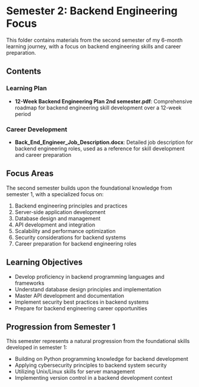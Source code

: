 # Semester 2: Backend Engineering Focus

This folder contains materials from the second semester of my 6-month learning journey, with a focus on backend engineering skills and career preparation.

## Contents

### Learning Plan
- **12-Week Backend Engineering Plan 2nd semester.pdf**: Comprehensive roadmap for backend engineering skill development over a 12-week period

### Career Development
- **Back_End_Engineer_Job_Description.docx**: Detailed job description for backend engineering roles, used as a reference for skill development and career preparation

## Focus Areas

The second semester builds upon the foundational knowledge from semester 1, with a specialized focus on:

1. Backend engineering principles and practices
2. Server-side application development
3. Database design and management
4. API development and integration
5. Scalability and performance optimization
6. Security considerations for backend systems
7. Career preparation for backend engineering roles

## Learning Objectives

- Develop proficiency in backend programming languages and frameworks
- Understand database design principles and implementation
- Master API development and documentation
- Implement security best practices in backend systems
- Prepare for backend engineering career opportunities

## Progression from Semester 1

This semester represents a natural progression from the foundational skills developed in semester 1:

- Building on Python programming knowledge for backend development
- Applying cybersecurity principles to backend system security
- Utilizing Unix/Linux skills for server management
- Implementing version control in a backend development context
